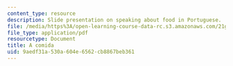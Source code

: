 ```yaml
---
content_type: resource
description: Slide presentation on speaking about food in Portuguese.
file: /media/https%3A/open-learning-course-data-rc.s3.amazonaws.com/21g-801-portuguese-i-fall-2011/9aedf31a530a604e6562cb8867beb361_MIT21G_801F11_A_comida.pdf
file_type: application/pdf
resourcetype: Document
title: A comida
uid: 9aedf31a-530a-604e-6562-cb8867beb361
---
```

